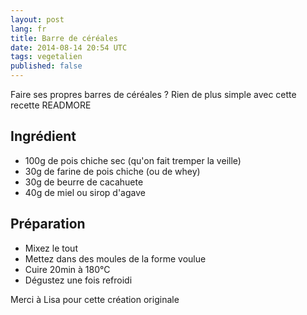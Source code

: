 ```yaml
---
layout: post
lang: fr
title: Barre de céréales
date: 2014-08-14 20:54 UTC
tags: vegetalien
published: false
---
```


Faire ses propres barres de céréales ? Rien de plus simple avec cette recette
READMORE

## Ingrédient

* 100g de pois chiche sec (qu'on fait tremper la veille)
* 30g de farine de pois chiche (ou de whey)
* 30g de beurre de cacahuete
* 40g de miel ou sirop d'agave

## Préparation

* Mixez le tout
* Mettez dans des moules de la forme voulue
* Cuire 20min à 180°C
* Dégustez une fois refroidi

Merci à Lisa pour cette création originale